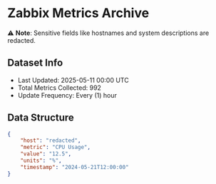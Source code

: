 # Zabbix Metrics Archive

⚠️ **Note**: Sensitive fields like hostnames and system descriptions are redacted.

## Dataset Info
- Last Updated: 2025-05-11 00:00 UTC
- Total Metrics Collected: 992
- Update Frequency: Every (1) hour

## Data Structure
```json
{
    "host": "redacted",
    "metric": "CPU Usage",
    "value": "12.5",
    "units": "%",
    "timestamp": "2024-05-21T12:00:00"
}
```
